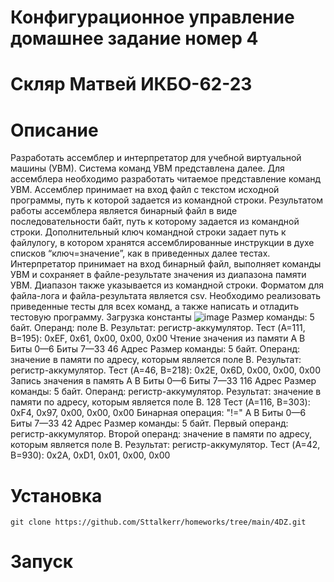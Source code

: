 # Конфигурационное управление домашнее задание номер 4
# Скляр Матвей ИКБО-62-23

# Описание

Разработать ассемблер и интерпретатор для учебной виртуальной машины
(УВМ). Система команд УВМ представлена далее.
Для ассемблера необходимо разработать читаемое представление команд
УВМ. Ассемблер принимает на вход файл с текстом исходной программы, путь к
которой задается из командной строки. Результатом работы ассемблера является
бинарный файл в виде последовательности байт, путь к которому задается из
командной строки. Дополнительный ключ командной строки задает путь к файлулогу, в котором хранятся ассемблированные инструкции в духе списков
“ключ=значение”, как в приведенных далее тестах.
Интерпретатор принимает на вход бинарный файл, выполняет команды УВМ
и сохраняет в файле-результате значения из диапазона памяти УВМ. Диапазон
также указывается из командной строки.
Форматом для файла-лога и файла-результата является csv.
Необходимо реализовать приведенные тесты для всех команд, а также
написать и отладить тестовую программу.
Загрузка константы
![image](https://github.com/user-attachments/assets/4eeed1c1-1778-430b-8dde-3a4ece8de5d9)
Размер команды: 5 байт. Операнд: поле B. Результат: регистр-аккумулятор.
Тест (A=111, B=195):
0xEF, 0x61, 0x00, 0x00, 0x00
Чтение значения из памяти
A B
Биты 0—6 Биты 7—33
46 Адрес
Размер команды: 5 байт. Операнд: значение в памяти по адресу, которым
является поле B. Результат: регистр-аккумулятор.
Тест (A=46, B=218):
0x2E, 0x6D, 0x00, 0x00, 0x00
Запись значения в память
A B
Биты 0—6 Биты 7—33
116 Адрес
Размер команды: 5 байт. Операнд: регистр-аккумулятор. Результат: значение
в памяти по адресу, которым является поле B.
128
Тест (A=116, B=303):
0xF4, 0x97, 0x00, 0x00, 0x00
Бинарная операция: "!="
A B
Биты 0—6 Биты 7—33
42 Адрес
Размер команды: 5 байт. Первый операнд: регистр-аккумулятор. Второй
операнд: значение в памяти по адресу, которым является поле B. Результат:
регистр-аккумулятор.
Тест (A=42, B=930):
0x2A, 0xD1, 0x01, 0x00, 0x00

# Установка
```
git clone https://github.com/Sttalkerr/homeworks/tree/main/4DZ.git
```
# Запуск
```

```
